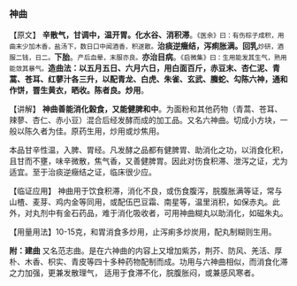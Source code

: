 ###  神曲

【原文】  **辛散气，甘调中，温开胃。化水谷、消积滞**。<small>《医余》曰：有伤棕子成积，用曲末少加木香，盐汤下，数日口中闻酒香，积遂散。</small>**治痰逆癥结，泻痢胀满。回乳**<small>炒研，酒服二钱，日二。</small>**下胎**。<small>产后血晕，末服亦良。</small>**亦治目病**。<small>《启微集》曰：生用能发其生气，熟用能敛其暴气。</small>**造曲法：以五月五日、六月六日，用白面百斤，赤豆末、杏仁泥、青蒿、苍耳、红蓼汁各三升，以配青龙、白虎、朱雀、玄武、螣蛇、勾陈六神，通和作饼，罯生黄衣，晒收。陈者良。炒用**。
    

【讲解】 **神曲善能消化榖食，又能健脾和中**。为面粉和其他药物（青蒿、苍耳、辣蓼、杏仁、赤小豆）混合后经发酵而成的加工品。又名六神曲。切成小方块，一般以陈久者为佳。原药生用，炒用或炒焦用。

本品甘辛性温，入脾、胃经。凡发酵之品都有健脾胃、助消化之功，以消食化积，且甘而不壅，味辛微散，焦气香，又善健脾胃。因此对伤食积滞、泄泻之证，尤为适宜。至于治痰逆癥结之证，临床很少应。
    

【临证应用】 神曲用于饮食积滞，消化不良，或伤食腹泻，脘腹胀满等证，常与山楂、麦芽、鸡内金等同用，或配伍巴豆霜、南星等，温里消积，如保赤丸。此外，对丸剂中有金石药品，难于消化吸收者，可用神曲糊丸以助消化，如磁朱丸。
    

【用量用法】10-15克，和胃消食多炒用，止泻痢多炒炭用，配丸制糊则生用。
    

**附：建曲**   又名范志曲。是在六神曲的内容上又增加紫苏，荆芥、防风、羌活、厚朴、木香、枳实、青皮等四十多种药物配制而成。功用与六神曲相似，而消食化滞之力加强，更兼发散理气，
 适用于食滞不化，脘腹胀闷，或兼感风寒者。

